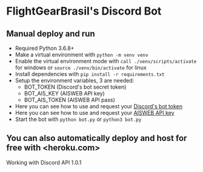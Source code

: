 # FlightGearBrasil's Discord Bot

## Manual deploy and run

- Required Python 3.6.8+
- Make a virtual environment with ```python -m venv venv```
- Enable the virtual environment mode with ```call ./venv/scripts/activate``` for windows or ```source ./venv/bin/activate``` for linux
- Install dependencies with ```pip install -r requirements.txt```
- Setup the environment variables, 3 are needed:
  - BOT_TOKEN (Discord's bot secret token)
  - BOT_AIS_KEY (AISWEB API key)
  - BOT_AIS_TOKEN (AISWEB API pass)
- Here you can see how to use and request your [Discord's bot token](https://discordapp.com/developers/applications/)
- Here you can see how to use and request your [AISWEB API key](https://documenter.getpostman.com/view/6803747/S17wMRAF?version=latest)
- Start the bot with ```python bot.py``` or ```python3 bot.py```

## You can also automatically deploy and host for free with <heroku.com>

Working with Discord API 1.0.1
